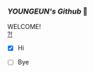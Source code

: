 ### _YOUNGEUN's Github_ 👋

WELCOME! <br>
[?!](https://www.olchiolchi.com/wp-content/uploads/2022/03/%EB%9D%BC%EC%BF%A4.jpg)

- [x] Hi
- [ ] Bye


<!--
**pressit0/pressit0** is a ✨ _special_ ✨ repository because its `README.md` (this file) appears on your GitHub profile.

Here are some ideas to get you started:

- 🔭 I’m currently working on ...
- 🌱 I’m currently learning ...
- 👯 I’m looking to collaborate on ...
- 🤔 I’m looking for help with ...
- 💬 Ask me about ...
- 📫 How to reach me: ...
- 😄 Pronouns: ...
- ⚡ Fun fact: ...
-->
